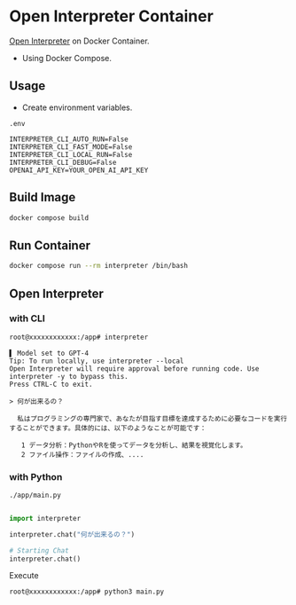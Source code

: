# Open Interpreter Container

[Open Interpreter](https://github.com/KillianLucas/open-interpreter) on Docker Container.

- Using Docker Compose.


## Usage

- Create environment variables.

`.env`
```
INTERPRETER_CLI_AUTO_RUN=False
INTERPRETER_CLI_FAST_MODE=False
INTERPRETER_CLI_LOCAL_RUN=False
INTERPRETER_CLI_DEBUG=False
OPENAI_API_KEY=YOUR_OPEN_AI_API_KEY
```


## Build Image

```bash
docker compose build
```

## Run Container

```bash
docker compose run --rm interpreter /bin/bash
```

## Open Interpreter

### with CLI
```bash
root@xxxxxxxxxxxx:/app# interpreter
```

```
▌ Model set to GPT-4 
Tip: To run locally, use interpreter --local                                               
Open Interpreter will require approval before running code. Use interpreter -y to bypass this.                                                     
Press CTRL-C to exit.                                                 
```

```
> 何が出来るの？
                                       
  私はプログラミングの専門家で、あなたが目指す目標を達成するために必要なコードを実行することができます。具体的には、以下のようなことが可能です：   
                                       
   1 データ分析：PythonやRを使ってデータを分析し、結果を視覚化します。                                                                             
   2 ファイル操作：ファイルの作成、....
```


### with Python

`./app/main.py`

```python

import interpreter

interpreter.chat("何が出来るの？")

# Starting Chat
interpreter.chat()

```

Execute

```bash
root@xxxxxxxxxxxx:/app# python3 main.py
```

